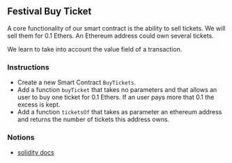 ## Festival Buy Ticket

A core functionality of our smart contract is the ability to sell tickets. We will sell them for 0.1 Ethers. An Ethereum address could own several tickets.

We learn to take into account the value field of a transaction.

### Instructions

- Create a new Smart Contract `BuyTickets`.
- Add a function `buyTicket` that takes no parameters and that allows an user to buy one ticket for 0.1 Ethers. If an user pays more that 0.1 the excess is kept.
- Add a function `ticketsOf` that takes as parameter an ethereum address and returns the number of tickets this address owns.

### Notions

- [solidity docs](https://docs.soliditylang.org/)

